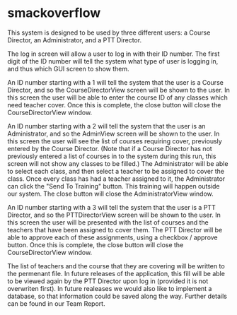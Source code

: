 # smackoverflow

This system is designed to be used by three different users: a Course Director, an Administrator, and a PTT Director. 

The log in screen will allow a user to log in with their ID number. The first digit of the ID number will tell the system what type of user is logging in, and thus which GUI screen to show them.

An ID number starting with a 1 will tell the system that the user is a Course Director, and so the CourseDirectorView screen will be shown to the user. In this screen the user will be able to enter the course ID of any classes which need teacher cover. Once this is complete, the close button will close the CourseDirectorView window.

An ID number starting with a 2 will tell the system that the user is an Administrator, and so the AdminView screen will be shown to the user. In this screen the user will see the list of courses requiring cover, previously entered by the Course Director. (Note that if a Course Director has not previously entered a list of courses in to the system during this run, this screen will not show any classes to be filled.) 
The Administrator will be able to select each class, and then select a teacher to be assigned to cover the class. Once every class has had a teacher assigned to it, the Administrator can click the "Send To Training" button. This training will happen outside our system. The close button will close the AdministratorView window.

An ID number starting with a 3 will tell the system that the user is a PTT Director, and so the PTTDirectorView screen will be shown to the user. In this screen the user will be presented with the list of courses and the teachers that have been assigned to cover them. The PTT Director will be able to approve each of these assignments, using a checkbox / approve button. Once this is complete, the close button will close the CourseDirectorView window. 

The list of teachers and the course that they are covering will be written to the permenant file. In future releases of the application, this fill will be able to be viewed again by the PTT Director upon log in (provided it is not overwriten first).
In future realeases we would also like to implement a database, so that information could be saved along the way. Further details can be found in our Team Report.
